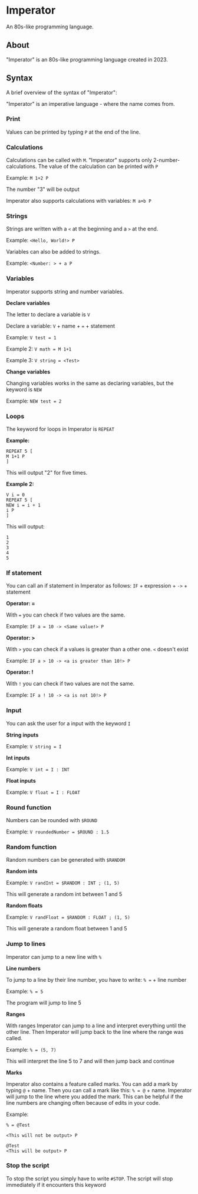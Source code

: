 # Imperator
An 80s-like programming language.

## About
"Imperator" is an 80s-like programming language created in 2023.

## Syntax
A brief overview of the syntax of "Imperator":

"Imperator" is an imperative language - where the name comes from.

### Print
Values can be printed by typing ```P``` at the end of the line.

### Calculations
Calculations can be called with ```M```. "Imperator" supports only 2-number-calculations. The value of the calculation can be printed with ```P```

Example: ```M 1+2 P``` 

The number "3" will be output

Imperator also supports calculations with variables: ```M a+b P```

### Strings
Strings are written with a ```<``` at the beginning and a ```>``` at the end.

Example: ```<Hello, World!> P```

Variables can also be added to strings.

Example: ```<Number: > + a P```

### Variables
Imperator supports string and number variables.

**Declare variables**

The letter to declare a variable is ```V```

Declare a variable: ```V``` + name + ```=``` + statement

Example: ```V test = 1```

Example 2: ```V math = M 1+1```

Example 3: ```V string = <Test>```

**Change variables**

Changing variables works in the same as declaring variables, but the keyword is ```NEW```

Example: ```NEW test = 2```

### Loops
The keyword for loops in Imperator is ```REPEAT```

**Example:** 
```
REPEAT 5 [
M 1+1 P
]
```
This will output "2" for five times.

**Example 2:**
```
V i = 0
REPEAT 5 [
NEW i = i + 1
i P
]
```
This will output:
```
1
2
3
4
5
```

### If statement
You can call an if statement in Imperator as follows:
```IF``` + expression + ```->``` + statement

**Operator: =**

With ```=``` you can check if two values are the same.

Example: ```IF a = 10 -> <Same value!> P```

**Operator: >**

With ```>``` you can check if a values is greater than a other one. ```<``` doesn't exist

Example: ```IF a > 10 -> <a is greater than 10!> P```

**Operator: !**

With ```!``` you can check if two values are not the same.

Example: ```IF a ! 10 -> <a is not 10!> P```

### Input
You can ask the user for a input with the keyword ```I```

**String inputs**

Example: ```V string = I```

**Int inputs**

Example: ```V int = I : INT```

**Float inputs**

Example: ```V float = I : FLOAT```

### Round function
Numbers can be rounded with ```$ROUND```

Example: ```V roundedNumber = $ROUND : 1.5```

### Random function
Random numbers can be generated with ```$RANDOM```

**Random ints**

Example: ```V randInt = $RANDOM : INT ; (1, 5)```

This will generate a random int between 1 and 5

**Random floats**

Example: ```V randFloat = $RANDOM : FLOAT ; (1, 5)```

This will generate a random float between 1 and 5

### Jump to lines
Imperator can jump to a new line with ```%```

**Line numbers**

To jump to a line by their line number, you have to write: ```% =``` + line number

Example: ```% = 5```

The program will jump to line 5

**Ranges**

With ranges Imperator can jump to a line and interpret everything until the other line. Then Imperator will jump back to the line where the range was called.

Example: ```% = (5, 7)```

This will interpret the line 5 to 7 and will then jump back and continue

**Marks**

Imperator also contains a feature called marks. You can add a mark by typing ```@``` + name. Then you can call a mark like this: ```% = @``` + name. Imperator will jump to the line where you added the mark. This can be helpful if the line numbers are changing often because of edits in your code.

Example:
```
% = @Test

<This will not be output> P

@Test
<This will be output> P
```

### Stop the script
To stop the script you simply have to write ```#STOP```. The script will stop immediately if it encounters this keyword
